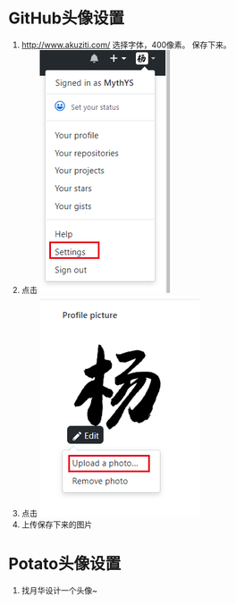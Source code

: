 # GitHub头像设置

1. http://www.akuziti.com/
   选择字体，400像素。
   保存下来。
2. 点击
  ![1552653471433](assets/个人账号设置图.png)
3. 点击
  ![1552653490322](assets/头像图.png)
4. 上传保存下来的图片

# Potato头像设置

1. 找月华设计一个头像~

